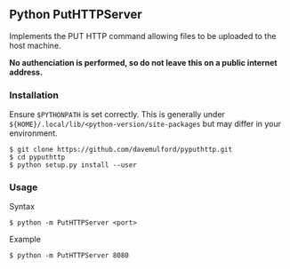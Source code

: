## Python PutHTTPServer

Implements the PUT HTTP command allowing files to be uploaded to the host machine.

**No authenciation is performed, so do not leave this on a public internet address.**

### Installation

Ensure `$PYTHONPATH` is set correctly. This is generally under
`${HOME}/.local/lib/<python-version/site-packages` but may differ in your environment.

    $ git clone https://github.com/davemulford/pyputhttp.git
    $ cd pyputhttp
    $ python setup.py install --user

### Usage

Syntax

    $ python -m PutHTTPServer <port>

Example

    $ python -m PutHTTPServer 8080
